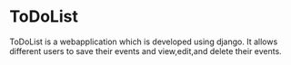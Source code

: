 # ToDoList
ToDoList is a webapplication which is developed using django.
It allows different users to save their events and view,edit,and delete their events.
